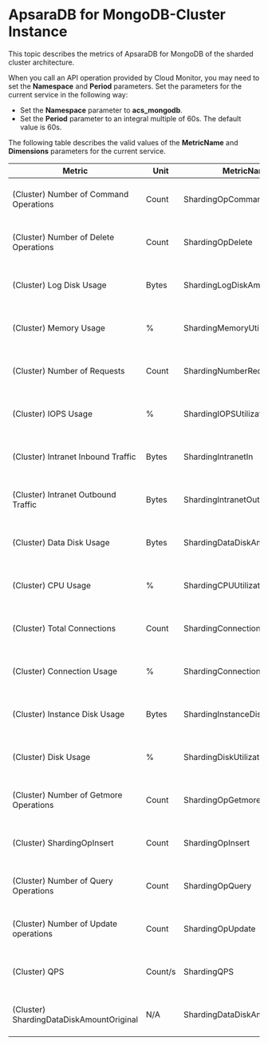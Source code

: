 # ApsaraDB for MongoDB-Cluster Instance

This topic describes the metrics of ApsaraDB for MongoDB of the sharded cluster architecture.

When you call an API operation provided by Cloud Monitor, you may need to set the **Namespace** and **Period** parameters. Set the parameters for the current service in the following way:

-   Set the **Namespace** parameter to **acs\_mongodb**.
-   Set the **Period** parameter to an integral multiple of 60s. The default value is 60s.

The following table describes the valid values of the **MetricName** and **Dimensions** parameters for the current service.

|Metric|Unit|MetricName|Dimensions|Statistics|
|------|----|----------|----------|----------|
|\(Cluster\) Number of Command Operations|Count|ShardingOpCommand|userId, instanceId, subinstanceId, and role|Average, Maximum, and Minimum|
|\(Cluster\) Number of Delete Operations|Count|ShardingOpDelete|userId, instanceId, subinstanceId, and role|Average, Maximum, and Minimum|
|\(Cluster\) Log Disk Usage|Bytes|ShardingLogDiskAmount|userId, instanceId, subinstanceId, and role|Average, Maximum, and Minimum|
|\(Cluster\) Memory Usage|%|ShardingMemoryUtilization|userId, instanceId, subinstanceId, and role|Average, Maximum, and Minimum|
|\(Cluster\) Number of Requests|Count|ShardingNumberRequests|userId, instanceId, subinstanceId, and role|Average|
|\(Cluster\) IOPS Usage|%|ShardingIOPSUtilization|userId, instanceId, subinstanceId, and role|Average, Maximum, and Minimum|
|\(Cluster\) Intranet Inbound Traffic|Bytes|ShardingIntranetIn|userId, instanceId, subinstanceId, and role|Average|
|\(Cluster\) Intranet Outbound Traffic|Bytes|ShardingIntranetOut|userId, instanceId, subinstanceId, and role|Average|
|\(Cluster\) Data Disk Usage|Bytes|ShardingDataDiskAmount|userId, instanceId, subinstanceId, and role|Average, Maximum, and Minimum|
|\(Cluster\) CPU Usage|%|ShardingCPUUtilization|userId, instanceId, subinstanceId, and role|Average, Maximum, and Minimum|
|\(Cluster\) Total Connections|Count|ShardingConnectionAmount|userId, instanceId, subinstanceId, and role|Average, Maximum, and Minimum|
|\(Cluster\) Connection Usage|%|ShardingConnectionUtilization|userId, instanceId, subinstanceId, and role|Average, Maximum, and Minimum|
|\(Cluster\) Instance Disk Usage|Bytes|ShardingInstanceDiskAmount|userId, instanceId, subinstanceId, and role|Average, Maximum, and Minimum|
|\(Cluster\) Disk Usage|%|ShardingDiskUtilization|userId, instanceId, subinstanceId, and role|Average, Maximum, and Minimum|
|\(Cluster\) Number of Getmore Operations|Count|ShardingOpGetmore|userId, instanceId, subinstanceId, and role|Average, Maximum, and Minimum|
|\(Cluster\) ShardingOpInsert|Count|ShardingOpInsert|userId, instanceId, subinstanceId, and role|Average, Maximum, and Minimum|
|\(Cluster\) Number of Query Operations|Count|ShardingOpQuery|userId, instanceId, subinstanceId, and role|Average, Maximum, and Minimum|
|\(Cluster\) Number of Update operations|Count|ShardingOpUpdate|userId, instanceId, subinstanceId, and role|Average, Maximum, and Minimum|
|\(Cluster\) QPS|Count/s|ShardingQPS|userId, instanceId, subinstanceId, and role|Average, Maximum, and Minimum|
|\(Cluster\) ShardingDataDiskAmountOriginal|N/A|ShardingDataDiskAmountOriginal|userId, instanceId, subinstanceId, and role|Average, Maximum, and Minimum|

